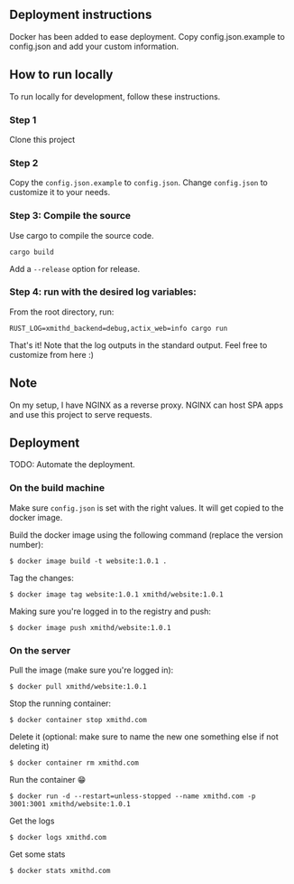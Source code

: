 ## Deployment instructions
Docker has been added to ease deployment.
Copy config.json.example to config.json and add your custom information.

## How to run locally
To run locally for development, follow these instructions.

### Step 1
Clone this project

### Step 2
Copy the `config.json.example` to `config.json`. Change `config.json` to customize it to your needs.

### Step 3: Compile the source
Use cargo to compile the source code.
```
cargo build
```
Add a `--release` option for release.

### Step 4: run with the desired log variables:
From the root directory, run:
```
RUST_LOG=xmithd_backend=debug,actix_web=info cargo run
```

That's it!
Note that the log outputs in the standard output.
Feel free to customize from here :)

## Note
On my setup, I have NGINX as a reverse proxy. NGINX can host SPA apps and use this project to serve requests.

## Deployment

TODO: Automate the deployment.

### On the build machine

Make sure `config.json` is set with the right values. It will get copied to the docker image.

Build the docker image using the following command (replace the version number):
```
$ docker image build -t website:1.0.1 .
```
Tag the changes:
```
$ docker image tag website:1.0.1 xmithd/website:1.0.1
```
Making sure you're logged in to the registry and push:
```
$ docker image push xmithd/website:1.0.1
```

### On the server

Pull the image (make sure you're logged in):
```
$ docker pull xmithd/website:1.0.1
```

Stop the running container:
```
$ docker container stop xmithd.com
```

Delete it (optional: make sure to name the new one something else if not deleting it)
```
$ docker container rm xmithd.com
```

Run the container 😁
```
$ docker run -d --restart=unless-stopped --name xmithd.com -p 3001:3001 xmithd/website:1.0.1
```
Get the logs
```
$ docker logs xmithd.com
```

Get some stats
```
$ docker stats xmithd.com
```
